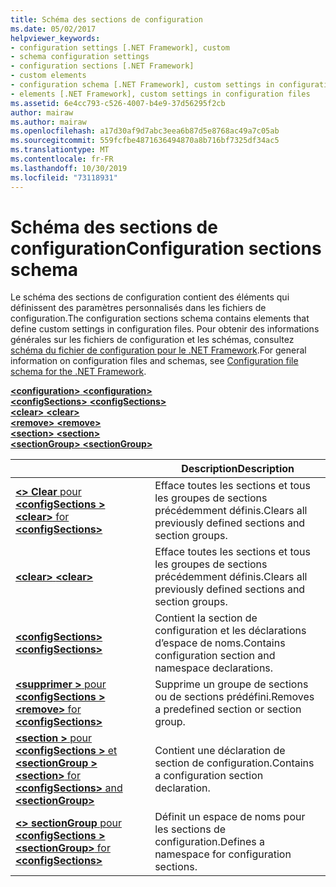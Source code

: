```yaml
---
title: Schéma des sections de configuration
ms.date: 05/02/2017
helpviewer_keywords:
- configuration settings [.NET Framework], custom
- schema configuration settings
- configuration sections [.NET Framework]
- custom elements
- configuration schema [.NET Framework], custom settings in configuration files
- elements [.NET Framework], custom settings in configuration files
ms.assetid: 6e4cc793-c526-4007-b4e9-37d56295f2cb
author: mairaw
ms.author: mairaw
ms.openlocfilehash: a17d30af9d7abc3eea6b87d5e8768ac49a7c05ab
ms.sourcegitcommit: 559fcfbe4871636494870a8b716bf7325df34ac5
ms.translationtype: MT
ms.contentlocale: fr-FR
ms.lasthandoff: 10/30/2019
ms.locfileid: "73118931"
---
```

# <a name="configuration-sections-schema"></a><span data-ttu-id="0411c-102">Schéma des sections de configuration</span><span class="sxs-lookup"><span data-stu-id="0411c-102">Configuration sections schema</span></span>

<span data-ttu-id="0411c-103">Le schéma des sections de configuration contient des éléments qui définissent des paramètres personnalisés dans les fichiers de configuration.</span><span class="sxs-lookup"><span data-stu-id="0411c-103">The configuration sections schema contains elements that define custom settings in configuration files.</span></span> <span data-ttu-id="0411c-104">Pour obtenir des informations générales sur les fichiers de configuration et les schémas, consultez [schéma du fichier de configuration pour le .NET Framework](index.md).</span><span class="sxs-lookup"><span data-stu-id="0411c-104">For general information on configuration files and schemas, see [Configuration file schema for the .NET Framework](index.md).</span></span>

<span data-ttu-id="0411c-105">[ **\<configuration>** ](configuration-element.md) </span><span class="sxs-lookup"><span data-stu-id="0411c-105">[**\<configuration>**](configuration-element.md) </span></span>  
<span data-ttu-id="0411c-106">[ **\<configSections>** ](configsections-element-for-configuration.md) </span><span class="sxs-lookup"><span data-stu-id="0411c-106">[**\<configSections>**](configsections-element-for-configuration.md) </span></span>  
<span data-ttu-id="0411c-107">[ **\<clear>** ](clear-element-for-configsections.md) </span><span class="sxs-lookup"><span data-stu-id="0411c-107">[**\<clear>**](clear-element-for-configsections.md) </span></span>  
<span data-ttu-id="0411c-108">[ **\<remove>** ](remove-element-for-configsections.md) </span><span class="sxs-lookup"><span data-stu-id="0411c-108">[**\<remove>**](remove-element-for-configsections.md) </span></span>  
<span data-ttu-id="0411c-109">[ **\<section>** ](section-element.md) </span><span class="sxs-lookup"><span data-stu-id="0411c-109">[**\<section>**](section-element.md) </span></span>  
[<span data-ttu-id="0411c-110"> **\<sectionGroup>** </span><span class="sxs-lookup"><span data-stu-id="0411c-110">**\<sectionGroup>**</span></span>](sectiongroup-element-for-configsections.md)

|     | <span data-ttu-id="0411c-111">Description</span><span class="sxs-lookup"><span data-stu-id="0411c-111">Description</span></span> |
| --- | ----------- |
| [<span data-ttu-id="0411c-112"> **\<> Clear** pour **\<configSections >** </span><span class="sxs-lookup"><span data-stu-id="0411c-112">**\<clear>** for **\<configSections>**</span></span>](clear-element-for-configsections.md) | <span data-ttu-id="0411c-113">Efface toutes les sections et tous les groupes de sections précédemment définis.</span><span class="sxs-lookup"><span data-stu-id="0411c-113">Clears all previously defined sections and section groups.</span></span> |
| [<span data-ttu-id="0411c-114"> **\<clear>** </span><span class="sxs-lookup"><span data-stu-id="0411c-114">**\<clear>**</span></span>](clear-element-for-configsections.md) | <span data-ttu-id="0411c-115">Efface toutes les sections et tous les groupes de sections précédemment définis.</span><span class="sxs-lookup"><span data-stu-id="0411c-115">Clears all previously defined sections and section groups.</span></span> |
| [<span data-ttu-id="0411c-116"> **\<configSections>** </span><span class="sxs-lookup"><span data-stu-id="0411c-116">**\<configSections>**</span></span>](configsections-element-for-configuration.md) | <span data-ttu-id="0411c-117">Contient la section de configuration et les déclarations d’espace de noms.</span><span class="sxs-lookup"><span data-stu-id="0411c-117">Contains configuration section and namespace declarations.</span></span> |
| [<span data-ttu-id="0411c-118"> **\<supprimer >** pour **\<configSections >** </span><span class="sxs-lookup"><span data-stu-id="0411c-118">**\<remove>** for **\<configSections>**</span></span>](remove-element-for-configsections.md) | <span data-ttu-id="0411c-119">Supprime un groupe de sections ou de sections prédéfini.</span><span class="sxs-lookup"><span data-stu-id="0411c-119">Removes a predefined section or section group.</span></span> |
| [<span data-ttu-id="0411c-120"> **\<section >** pour **\<configSections >** et **\<sectionGroup >** </span><span class="sxs-lookup"><span data-stu-id="0411c-120">**\<section>** for **\<configSections>** and **\<sectionGroup>**</span></span>](section-element.md) | <span data-ttu-id="0411c-121">Contient une déclaration de section de configuration.</span><span class="sxs-lookup"><span data-stu-id="0411c-121">Contains a configuration section declaration.</span></span> |
| [<span data-ttu-id="0411c-122"> **\<> sectionGroup** pour **\<configSections >** </span><span class="sxs-lookup"><span data-stu-id="0411c-122">**\<sectionGroup>** for **\<configSections>**</span></span>](sectiongroup-element-for-configsections.md) | <span data-ttu-id="0411c-123">Définit un espace de noms pour les sections de configuration.</span><span class="sxs-lookup"><span data-stu-id="0411c-123">Defines a namespace for configuration sections.</span></span> |
